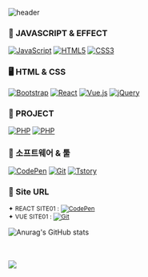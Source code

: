 ![header](https://capsule-render.vercel.app/api?type=wave&color=auto&height=300&section=header&text=EUNNY%20PORTPOLO&fontSize=90)

### 🤔 JAVASCRIPT & EFFECT   
<div>   
  <a href="#"><img alt="JavaScript" src="https://img.shields.io/badge/JavaScript-F7DF1E?style=flat&logo=JavaScript&logoColor=white"></a>   
  <a href="#"><img alt="HTML5" src="https://img.shields.io/badge/HTML5-E34F26?logo=HTML5&logoColor=white"></a>   
  <a href="#"><img alt="CSS3" src="https://img.shields.io/badge/CSS3-1572B6?logo=CSS3&logoColor=white"></a>   
</div>   

### 🖥 HTML & CSS   
<div>   
  <a href="#"><img alt="Bootstrap" src="https://img.shields.io/badge/Bootstrap-7952B3?logo=Bootstrap&logoColor=white"></a>   
  <a href="#"><img alt="React" src="https://img.shields.io/badge/React-61DAFB?logo=React&logoColor=white"></a>   
  <a href="#"><img alt="Vue.js" src="https://img.shields.io/badge/Vue.js-4FC08D?logo=Vue.js&logoColor=white"></a>   
  <a href="#"><img alt="jQuery" src="https://img.shields.io/badge/jQuery-0769AD?logo=jQuery&logoColor=white"></a>   
</div>   

### 🧸 PROJECT   
<div>   
  <a href="[#](http://praise1109.dothome.co.kr/)"><img alt="PHP" src="https://img.shields.io/badge/PHP-777BB4?logo=PHP&logoColor=white"></a>   
  <a href="[#](http://praise11092.dothome.co.kr/)"><img alt="PHP" src="https://img.shields.io/badge/PHP-777BB4?logo=PHP&logoColor=white"></a>   
<!--   <a href="#"><img alt="Netlify" src="https://img.shields.io/badge/Netlify-00C7B7?logo=Netlify&logoColor=white"></a>    -->
<!--   <a href="#"><img alt="phpMyAdmin" src="https://img.shields.io/badge/phpMyAdmin-6C78AF?logo=phpMyAdmin&logoColor=white"></a>    -->
</div>   

### 🤖 소프트웨어 & 툴   
<div>    
  <a href="#"><img alt="CodePen" src="https://img.shields.io/badge/CodePen-000?logo=CodePen&logoColor=white"></a>   
  <a href="#"><img alt="Git" src="https://img.shields.io/badge/Git-F05032?logo=Git&logoColor=white"></a>   
  <a href="#"><img alt="Tstory" src="https://img.shields.io/badge/Visual Studio Code-007ACC?logo=Visual Studio Code&logoColor=white"></a>   
</div>   

### 📖 Site URL
<div style="font-size: 12px;">
  ✦ REACT SITE01 : 
  <a href="https://react01-eunny.netlify.app/"><img alt="CodePen" src="https://img.shields.io/badge/React-61DAFB?logo=React&logoColor=white"></a><br>
  ✦ VUE SITE01 : 
  <a href="https://vue-api-01.web.app/ "><img alt="Git" src="https://img.shields.io/badge/Vue.js-4FC08D?logo=Vue.js&logoColor=white"></a>   
</div> 


![Anurag's GitHub stats](https://github-readme-stats.vercel.app/api?username=eu-ny&show_icons=true&theme=radical)

<br>
<br>

  <img src="http://mazandi.herokuapp.com/api?handle={eu-ny}&theme=warm"/>
